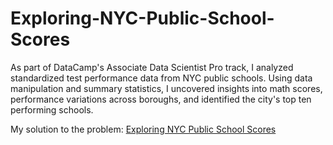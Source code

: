 # Exploring-NYC-Public-School-Scores
As part of DataCamp's Associate Data Scientist Pro track, I analyzed standardized test performance data from NYC public schools. Using data manipulation and summary statistics, I uncovered insights into math scores, performance variations across boroughs, and identified the city's top ten performing schools.

My solution to the problem: [Exploring NYC Public School Scores](notebook.ipynb)

